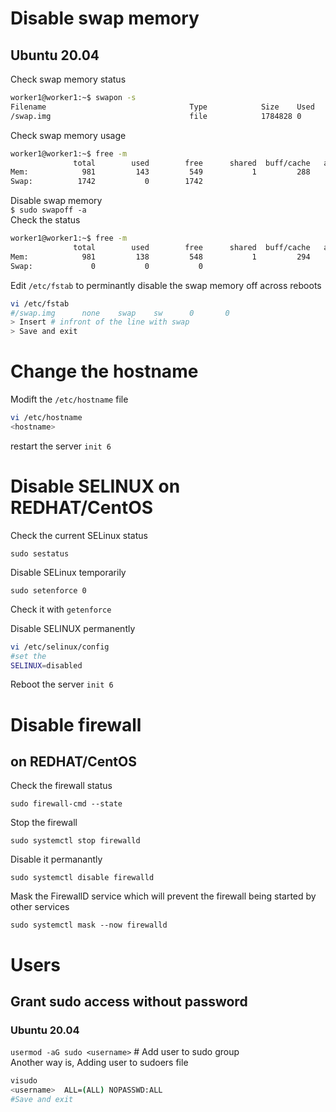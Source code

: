 # Disable swap memory
## Ubuntu 20.04
Check swap memory status
```sh
worker1@worker1:~$ swapon -s
Filename                                Type            Size    Used    Priority
/swap.img                               file            1784828 0       -2
```
Check swap memory usage
```sh
worker1@worker1:~$ free -m
              total        used        free      shared  buff/cache   available
Mem:            981         143         549           1         288         690
Swap:          1742           0        1742
```
Disable swap memory  
`$ sudo swapoff -a`  
Check the status  
```sh
worker1@worker1:~$ free -m
              total        used        free      shared  buff/cache   available
Mem:            981         138         548           1         294         695
Swap:             0           0           0
```
Edit `/etc/fstab` to perminantly disable the swap memory off across reboots
```sh
vi /etc/fstab
#/swap.img      none    swap    sw      0       0
> Insert # infront of the line with swap
> Save and exit
```
# Change the hostname
Modift the `/etc/hostname` file  
```sh
vi /etc/hostname
<hostname>
```
restart the server `init 6`  
# Disable SELINUX on REDHAT/CentOS
Check the current SELinux status
```
sudo sestatus
```
Disable SELinux temporarily
```
sudo setenforce 0
```
Check it with `getenforce`  

Disable SELINUX permanently
```sh
vi /etc/selinux/config
#set the
SELINUX=disabled
```
Reboot the server `init 6`  
# Disable firewall
## on REDHAT/CentOS
Check the firewall status
```
sudo firewall-cmd --state
```
Stop the firewall
```
sudo systemctl stop firewalld
```
Disable it permanantly
```
sudo systemctl disable firewalld
```
Mask the FirewallD service which will prevent the firewall being started by other services
```
sudo systemctl mask --now firewalld
```

# Users
## Grant sudo access without password
### Ubuntu 20.04
`usermod -aG sudo <username>` # Add user to sudo group  
Another way is, Adding user to sudoers file
```sh
visudo
<username>  ALL=(ALL) NOPASSWD:ALL
#Save and exit
```

